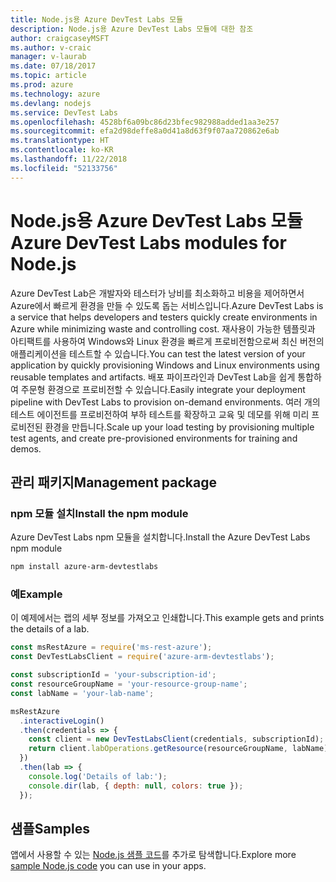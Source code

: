 ```yaml
---
title: Node.js용 Azure DevTest Labs 모듈
description: Node.js용 Azure DevTest Labs 모듈에 대한 참조
author: craigcaseyMSFT
ms.author: v-craic
manager: v-laurab
ms.date: 07/18/2017
ms.topic: article
ms.prod: azure
ms.technology: azure
ms.devlang: nodejs
ms.service: DevTest Labs
ms.openlocfilehash: 4528bf6a09bc86d23bfec982988added1aa3e257
ms.sourcegitcommit: efa2d98deffe8a0d41a8d63f9f07aa720862e6ab
ms.translationtype: HT
ms.contentlocale: ko-KR
ms.lasthandoff: 11/22/2018
ms.locfileid: "52133756"
---
```

# <a name="azure-devtest-labs-modules-for-nodejs"></a><span data-ttu-id="46570-103">Node.js용 Azure DevTest Labs 모듈</span><span class="sxs-lookup"><span data-stu-id="46570-103">Azure DevTest Labs modules for Node.js</span></span>

<span data-ttu-id="46570-104">Azure DevTest Lab은 개발자와 테스터가 낭비를 최소화하고 비용을 제어하면서 Azure에서 빠르게 환경을 만들 수 있도록 돕는 서비스입니다.</span><span class="sxs-lookup"><span data-stu-id="46570-104">Azure DevTest Labs is a service that helps developers and testers quickly create environments in Azure while minimizing waste and controlling cost.</span></span> <span data-ttu-id="46570-105">재사용이 가능한 템플릿과 아티팩트를 사용하여 Windows와 Linux 환경을 빠르게 프로비전함으로써 최신 버전의 애플리케이션을 테스트할 수 있습니다.</span><span class="sxs-lookup"><span data-stu-id="46570-105">You can test the latest version of your application by quickly provisioning Windows and Linux environments using reusable templates and artifacts.</span></span> <span data-ttu-id="46570-106">배포 파이프라인과 DevTest Lab을 쉽게 통합하여 주문형 환경으로 프로비전할 수 있습니다.</span><span class="sxs-lookup"><span data-stu-id="46570-106">Easily integrate your deployment pipeline with DevTest Labs to provision on-demand environments.</span></span> <span data-ttu-id="46570-107">여러 개의 테스트 에이전트를 프로비전하여 부하 테스트를 확장하고 교육 및 데모를 위해 미리 프로비전된 환경을 만듭니다.</span><span class="sxs-lookup"><span data-stu-id="46570-107">Scale up your load testing by provisioning multiple test agents, and create pre-provisioned environments for training and demos.</span></span>

## <a name="management-package"></a><span data-ttu-id="46570-108">관리 패키지</span><span class="sxs-lookup"><span data-stu-id="46570-108">Management package</span></span>

### <a name="install-the-npm-module"></a><span data-ttu-id="46570-109">npm 모듈 설치</span><span class="sxs-lookup"><span data-stu-id="46570-109">Install the npm module</span></span>

<span data-ttu-id="46570-110">Azure DevTest Labs npm 모듈을 설치합니다.</span><span class="sxs-lookup"><span data-stu-id="46570-110">Install the Azure DevTest Labs npm module</span></span>

```bash
npm install azure-arm-devtestlabs
```

### <a name="example"></a><span data-ttu-id="46570-111">예</span><span class="sxs-lookup"><span data-stu-id="46570-111">Example</span></span>

<span data-ttu-id="46570-112">이 예제에서는 랩의 세부 정보를 가져오고 인쇄합니다.</span><span class="sxs-lookup"><span data-stu-id="46570-112">This example gets and prints the details of a lab.</span></span>

```javascript
const msRestAzure = require('ms-rest-azure');
const DevTestLabsClient = require('azure-arm-devtestlabs');

const subscriptionId = 'your-subscription-id';
const resourceGroupName = 'your-resource-group-name';
const labName = 'your-lab-name';

msRestAzure
  .interactiveLogin()
  .then(credentials => {
    const client = new DevTestLabsClient(credentials, subscriptionId);
    return client.labOperations.getResource(resourceGroupName, labName);
  })
  .then(lab => {
    console.log('Details of lab:');
    console.dir(lab, { depth: null, colors: true });
  });
```

## <a name="samples"></a><span data-ttu-id="46570-113">샘플</span><span class="sxs-lookup"><span data-stu-id="46570-113">Samples</span></span>

<span data-ttu-id="46570-114">앱에서 사용할 수 있는 [Node.js 샘플 코드](https://azure.microsoft.com/resources/samples/?platform=nodejs)를 추가로 탐색합니다.</span><span class="sxs-lookup"><span data-stu-id="46570-114">Explore more [sample Node.js code](https://azure.microsoft.com/resources/samples/?platform=nodejs) you can use in your apps.</span></span>
